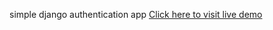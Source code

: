 simple django authentication app 
[Click here to visit live demo](https://habeshacoder.github.io/authsys-django/)
